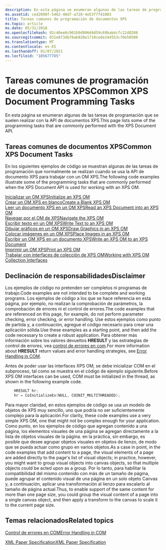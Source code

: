 ```yaml
---
description: En esta página se enumeran algunas de las tareas de programación que se suelen realizar con la API de documentos XPS.
ms.assetid: ced2098f-5462-40d7-a728-4e53f7f41003
title: Tareas comunes de programación de documentos XPS
ms.topic: article
ms.date: 05/31/2018
ms.openlocfilehash: 92c40ee0c901b9d906d4d59c69bab4cfc22d8208
ms.sourcegitcommit: 831e8f3db78ab820e1710cede244553c70e50500
ms.translationtype: MT
ms.contentlocale: es-ES
ms.lasthandoff: 01/07/2021
ms.locfileid: "105677785"
---
```

# <a name="common-xps-document-programming-tasks"></a><span data-ttu-id="0e9a9-103">Tareas comunes de programación de documentos XPS</span><span class="sxs-lookup"><span data-stu-id="0e9a9-103">Common XPS Document Programming Tasks</span></span>

<span data-ttu-id="0e9a9-104">En esta página se enumeran algunas de las tareas de programación que se suelen realizar con la API de documentos XPS.</span><span class="sxs-lookup"><span data-stu-id="0e9a9-104">This page lists some of the programming tasks that are commonly performed with the XPS Document API.</span></span>

## <a name="common-xps-document-tasks"></a><span data-ttu-id="0e9a9-105">Tareas comunes de documentos XPS</span><span class="sxs-lookup"><span data-stu-id="0e9a9-105">Common XPS Document Tasks</span></span>

<span data-ttu-id="0e9a9-106">En los siguientes ejemplos de código se muestran algunas de las tareas de programación que normalmente se realizan cuando se usa la API de documento XPS para trabajar con un OM XPS.</span><span class="sxs-lookup"><span data-stu-id="0e9a9-106">The following code examples illustrate some of the programming tasks that are commonly performed when the XPS Document API is used for working with an XPS OM.</span></span>

<dl>

[<span data-ttu-id="0e9a9-107">Inicializar un OM XPS</span><span class="sxs-lookup"><span data-stu-id="0e9a9-107">Initialize an XPS OM</span></span>](xps-object-model-initialization.md)  
[<span data-ttu-id="0e9a9-108">Crear un OM XPS en blanco</span><span class="sxs-lookup"><span data-stu-id="0e9a9-108">Create a Blank XPS OM</span></span>](create-a-blank-xps-om.md)  
[<span data-ttu-id="0e9a9-109">Leer un documento XPS en un OM XPS</span><span class="sxs-lookup"><span data-stu-id="0e9a9-109">Read an XPS Document into an XPS OM</span></span>](read-an-xps-document-into-an-xps-om.md)  
[<span data-ttu-id="0e9a9-110">Navegar por el OM de XPS</span><span class="sxs-lookup"><span data-stu-id="0e9a9-110">Navigate the XPS OM</span></span>](navigate-the-xps-om.md)  
[<span data-ttu-id="0e9a9-111">Escribir texto en un OM XPS</span><span class="sxs-lookup"><span data-stu-id="0e9a9-111">Write Text to an XPS OM</span></span>](write-text-to-an-xps-om.md)  
[<span data-ttu-id="0e9a9-112">Dibujar gráficos en un OM XPS</span><span class="sxs-lookup"><span data-stu-id="0e9a9-112">Draw Graphics in an XPS OM</span></span>](draw-graphics-in-an-xps-om.md)  
[<span data-ttu-id="0e9a9-113">Colocar imágenes en un OM XPS</span><span class="sxs-lookup"><span data-stu-id="0e9a9-113">Place Images in an XPS OM</span></span>](place-images-in-an-xps-om.md)  
[<span data-ttu-id="0e9a9-114">Escribir un OM XPS en un documento XPS</span><span class="sxs-lookup"><span data-stu-id="0e9a9-114">Write an XPS OM to an XPS Document</span></span>](write-an-xps-om-to-an-xps-document.md)  
[<span data-ttu-id="0e9a9-115">Imprimir un OM XPS</span><span class="sxs-lookup"><span data-stu-id="0e9a9-115">Print an XPS OM</span></span>](print-an-xps-om.md)  
[<span data-ttu-id="0e9a9-116">Trabajar con interfaces de colección de XPS OM</span><span class="sxs-lookup"><span data-stu-id="0e9a9-116">Working with XPS OM Collection Interfaces</span></span>](working-with-xps-object-model-collection-interfaces.md)  
</dl>

## <a name="disclaimer"></a><span data-ttu-id="0e9a9-117">Declinación de responsabilidades</span><span class="sxs-lookup"><span data-stu-id="0e9a9-117">Disclaimer</span></span>

<span data-ttu-id="0e9a9-118">Los ejemplos de código no pretenden ser completos ni programas de trabajo.</span><span class="sxs-lookup"><span data-stu-id="0e9a9-118">Code examples are not intended to be complete and working programs.</span></span> <span data-ttu-id="0e9a9-119">Los ejemplos de código a los que se hace referencia en esta página, por ejemplo, no realizan la comprobación de parámetros, la comprobación de errores ni el control de errores.</span><span class="sxs-lookup"><span data-stu-id="0e9a9-119">The code examples that are referenced on this page, for example, do not perform parameter checking, error checking, or error handling.</span></span> <span data-ttu-id="0e9a9-120">Use estos ejemplos como punto de partida y, a continuación, agregue el código necesario para crear una aplicación sólida.</span><span class="sxs-lookup"><span data-stu-id="0e9a9-120">Use these examples as a starting point, and then add the code necessary to create a robust application.</span></span> <span data-ttu-id="0e9a9-121">Para obtener más información sobre los valores devueltos **HRESULT** y las estrategias de control de errores, vea [control de errores en com](../com/error-handling-in-com.md).</span><span class="sxs-lookup"><span data-stu-id="0e9a9-121">For more information about **HRESULT** return values and error handling strategies, see [Error Handling in COM](../com/error-handling-in-com.md).</span></span>

<span data-ttu-id="0e9a9-122">Antes de poder usar las interfaces XPS OM, se debe inicializar COM en el subproceso, tal como se muestra en el código de ejemplo siguiente.</span><span class="sxs-lookup"><span data-stu-id="0e9a9-122">Before XPS OM interfaces can be used, COM must be initialized in the thread, as shown in the following example code.</span></span>


```C++
    HRESULT hr;
    hr = CoInitializeEx(NULL, COINIT_MULTITHREADED);
```



<span data-ttu-id="0e9a9-123">Para mayor claridad, en estos ejemplos de código se usa un modelo de objetos de XPS muy sencillo, uno que podría no ser suficientemente complejo para la aplicación.</span><span class="sxs-lookup"><span data-stu-id="0e9a9-123">For clarity, these code examples use a very simple XPS OM, one that might not be complex enough for your application.</span></span> <span data-ttu-id="0e9a9-124">Como punto, en los ejemplos de código que agregan contenido a una página, los elementos visuales de una página se agregan directamente a la lista de objetos visuales de la página. en la práctica, sin embargo, es posible que desee agrupar objetos visuales en objetos de lienzo, de modo que se pueda actuar como grupo en varios objetos.</span><span class="sxs-lookup"><span data-stu-id="0e9a9-124">As a case in point, in the code examples that add content to a page, the visual elements of a page are added directly to the page's list of visual objects; in practice, however, you might want to group visual objects into canvas objects, so that multiple objects could be acted upon as a group.</span></span> <span data-ttu-id="0e9a9-125">Por lo tanto, para habilitar la compatibilidad del mismo contenido con más de un tamaño de página, puede agrupar el contenido visual de una página en un solo objeto Canvas y, a continuación, aplicar una transformación al lienzo para escalarlo al tamaño de página actual.</span><span class="sxs-lookup"><span data-stu-id="0e9a9-125">Thus, to enable support of the same content for more than one page size, you could group the visual content of a page into a single canvas object, and then apply a transform to the canvas to scale it to the current page size.</span></span>

## <a name="related-topics"></a><span data-ttu-id="0e9a9-126">Temas relacionados</span><span class="sxs-lookup"><span data-stu-id="0e9a9-126">Related topics</span></span>

<dl> <dt>

[<span data-ttu-id="0e9a9-127">Control de errores en COM</span><span class="sxs-lookup"><span data-stu-id="0e9a9-127">Error Handling in COM</span></span>](../com/error-handling-in-com.md)
</dt> <dt>

[<span data-ttu-id="0e9a9-128">XML Paper Specification</span><span class="sxs-lookup"><span data-stu-id="0e9a9-128">XML Paper Specification</span></span>](https://www.ecma-international.org/activities/XML%20Paper%20Specification/XPS%20Standard%20WD%201.6.pdf)
</dt> </dl>

 

 
